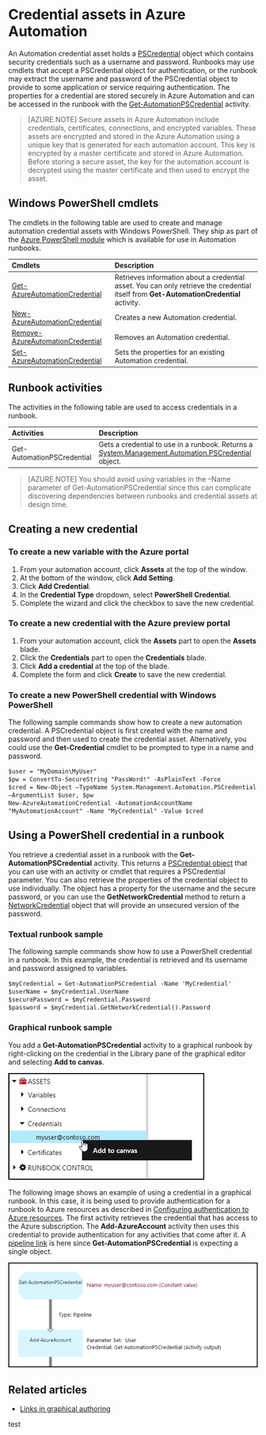 <properties 
   pageTitle="Credential assets in Azure Automation | Microsoft Azure"
   description="Credential assets in Azure Automation contain security credentials that can be used to authenticate to resources accessed by the runbook. This article describes how to create credential assets and use them in a runbook."
   services="automation"
   documentationCenter=""
   authors="bwren"
   manager="stevenka"
   editor="tysonn" />
<tags 
   ms.service="automation"
   ms.devlang="na"
   ms.topic="article"
   ms.tgt_pltfrm="na"
   ms.workload="infrastructure-services"
   ms.date="08/18/2015"
   ms.author="bwren" />

# Credential assets in Azure Automation

An Automation credential asset holds a [PSCredential](http://msdn.microsoft.com/library/system.management.automation.pscredential)  object which contains security credentials such as a username and password. Runbooks may use cmdlets that accept a PSCredential object for authentication, or the runbook may extract the username and password of the PSCredential object to provide to some application or service requiring authentication. The properties for a credential are stored securely in Azure Automation and can be accessed in the runbook with the [Get-AutomationPSCredential](http://msdn.microsoft.com/library/system.management.automation.pscredential.aspx) activity.

>[AZURE.NOTE] Secure assets in Azure Automation include credentials, certificates, connections, and encrypted variables. These assets are encrypted and stored in the Azure Automation using a unique key that is generated for each automation account. This key is encrypted by a master certificate and stored in Azure Automation. Before storing a secure asset, the key for the automation account is decrypted using the master certificate and then used to encrypt the asset.

## Windows PowerShell cmdlets

The cmdlets in the following table are used to create and manage automation credential assets with Windows PowerShell.  They ship as part of the [Azure PowerShell module](../powershell-install-configure.md) which is available for use in Automation runbooks.

|Cmdlets|Description|
|:---|:---|
|[Get-AzureAutomationCredential](http://msdn.microsoft.com/library/dn913781.aspx)|Retrieves information about a credential asset. You can only retrieve the credential itself from **Get-AutomationCredential** activity.|
|[New-AzureAutomationCredential](http://msdn.microsoft.com/library/azure/jj554330.aspx)|Creates a new Automation credential.|
|[Remove- AzureAutomationCredential](http://msdn.microsoft.com/library/azure/jj554330.aspx)|Removes an Automation credential.|
|[Set- AzureAutomationCredential](http://msdn.microsoft.com/library/azure/jj554330.aspx)|Sets the properties for an existing Automation credential.|

## Runbook activities

The activities in the following table are used to access credentials in a runbook.

|Activities|Description|
|:---|:---|
|Get-AutomationPSCredential|Gets a credential to use in a runbook. Returns a [System.Management.Automation.PSCredential](http://msdn.microsoft.com/library/system.management.automation.pscredential) object.|

>[AZURE.NOTE] You should avoid using variables in the –Name parameter of Get-AutomationPSCredential since this can complicate discovering dependencies between runbooks and credential assets at design time.

## Creating a new credential


### To create a new variable with the Azure portal

1. From your automation account, click **Assets** at the top of the window.
1. At the bottom of the window, click **Add Setting**.
1. Click **Add Credential**.
2. In the **Credential Type** dropdown, select **PowerShell Credential**.
1. Complete the wizard and click the checkbox to save the new credential.


### To create a new credential with the Azure preview portal

1. From your automation account, click the **Assets** part to open the **Assets** blade.
1. Click the **Credentials** part to open the **Credentials** blade.
1. Click **Add a credential** at the top of the blade.
1. Complete the form and click **Create** to save the new credential.


### To create a new PowerShell credential with Windows PowerShell

The following sample commands show how to create a new automation credential. A PSCredential object is first created with the name and password and then used to create the credential asset. Alternatively, you could use the **Get-Credential** cmdlet to be prompted to type in a name and password.

	$user = "MyDomain\MyUser"
	$pw = ConvertTo-SecureString "PassWord!" -AsPlainText -Force
	$cred = New-Object –TypeName System.Management.Automation.PSCredential –ArgumentList $user, $pw
	New-AzureAutomationCredential -AutomationAccountName "MyAutomationAccount" -Name "MyCredential" -Value $cred

## Using a PowerShell credential in a runbook

You retrieve a credential asset in a runbook with the **Get-AutomationPSCredential** activity. This returns a [PSCredential object](http://msdn.microsoft.com/library/system.management.automation.pscredential.aspx) that you can use with an activity or cmdlet that requires a PSCredential parameter. You can also retrieve the properties of the credential object to use individually. The object has a property for the username and the secure password, or you can use the **GetNetworkCredential** method to return a [NetworkCredential](http://msdn.microsoft.com/library/system.net.networkcredential.aspx) object that will provide an unsecured version of the password.

### Textual runbook sample

The following sample commands show how to use a PowerShell credential in a runbook. In this example, the credential is retrieved and its username and password assigned to variables.

	$myCredential = Get-AutomationPSCredential -Name 'MyCredential'
	$userName = $myCredential.UserName
	$securePassword = $myCredential.Password
	$password = $myCredential.GetNetworkCredential().Password


### Graphical runbook sample

You add a **Get-AutomationPSCredential** activity to a graphical runbook by right-clicking on the credential in the Library pane of the graphical editor and selecting **Add to canvas**.


![Add credential to canvas](media/automation-credentials/credential-add-canvas.png)

The following image shows an example of using a credential in a graphical runbook.  In this case, it is being used to provide authentication for a runbook to Azure resources as described in [Configuring authentication to Azure resources](#automation-configuring.md).  The first activity retrieves the credential that has access to the Azure subscription.  The **Add-AzureAccount** activity then uses this credential to provide authentication for any activities that come after it.  A [pipeline link](automation-graphical-authoring-intro.md#links-and-workflow) is here since **Get-AutomationPSCredential** is expecting a single object.  

![Add credential to canvas](media/automation-credentials/get-credential.png)


## Related articles

- [Links in graphical authoring](automation-graphical-authoring-intro.md#links-and-workflow)

 
test
